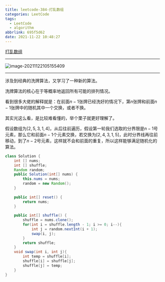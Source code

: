 ```yaml
---
title: leetcode-384-打乱数组
categories: LeetCode
tags:
  - LeetCode
  - algorithm
abbrlink: 695f5d62
date: 2021-11-22 10:48:27
---
```


[打乱数组](https://leetcode-cn.com/problems/shuffle-an-array/)

<hr/>

![image-20211122105155409](https://gitee.com/cao_ziqiang/img/raw/master/20211122105155.png)

<hr/>

涉及到经典的洗牌算法，又学习了一种新的算法。

洗牌算法的核心在于等概率地返回所有可能的排列情况。

看到很多大佬的解释就是：在前面$n-1$张牌已经洗好的情况下，第$n$张牌和前面$n-1$张牌中的随机其中一个交换，或者不换。

其实光这么看，是比较难看懂的，举个栗子就更好理解了。

假设数组为$[2,5,3,1,4]$，从后往前遍历，假设第一轮我们选取的分界限是$n-1$号元素，那么它和前面$n-1$个元素交换，若交换为$[2,4,3,1,5]$，此时分界线再往前移动，到了$n-2$号元素，这样就不会和前面的重复，所以这样能够满足随机化的算法。

```java
class Solution {
    int [] nums;
    int [] shuffle;
    Random random;
    public Solution(int[] nums) {
        this.nums = nums;
        random = new Random();
    }
    
    public int[] reset() {
        return nums;
    }
    
    public int[] shuffle() {
        shuffle = nums.clone();
        for(int i = shuffle.length - 1; i >= 0; i--){
            int j = random.nextInt(i + 1);
            swap(i, j);
        }
        return shuffle;
    }
    void swap(int i, int j){
        int temp = shuffle[i];
        shuffle[i] = shuffle[j];
        shuffle[j] = temp;
    }
}
```









